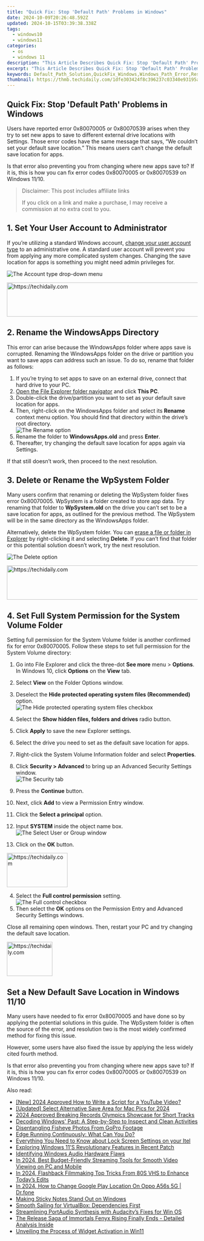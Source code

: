 ```yaml
---
title: "Quick Fix: Stop 'Default Path' Problems in Windows"
date: 2024-10-09T20:26:48.592Z
updated: 2024-10-15T03:39:38.338Z
tags:
  - windows10
  - windows11
categories:
  - os
  - windows 11
description: "This Article Describes Quick Fix: Stop 'Default Path' Problems in Windows"
excerpt: "This Article Describes Quick Fix: Stop 'Default Path' Problems in Windows"
keywords: Default_Path_Solution,QuickFix_Windows,Windows_Path_Error,Resolve_Default_Path,Fix_OS_Issue,Stop_Default_Path_Probs,Win_Path_Stopovers
thumbnail: https://thmb.techidaily.com/1dfe303424f8c396237c03340e93195a76a2eb05110531a19fe5b1a551105a59.jpg
---
```


## Quick Fix: Stop 'Default Path' Problems in Windows

 Users have reported error 0x80070005 or 0x80070539 arises when they try to set new apps to save to different external drive locations with Settings. Those error codes have the same message that says, “We couldn’t set your default save location.” This means users can’t change the default save location for apps.

 Is that error also preventing you from changing where new apps save to? If it is, this is how you can fix error codes 0x80070005 or 0x80070539 on Windows 11/10\.

>  Disclaimer: This post includes affiliate links
>
>  If you click on a link and make a purchase, I may receive a commission at no extra cost to you.
>

## 1\. Set Your User Account to Administrator

 If you’re utilizing a standard Windows account, [change your user account type](https://www.makeuseof.com/ways-to-change-user-account-windows-10/) to an administrative one. A standard user account will prevent you from applying any more complicated system changes. Changing the save location for apps is something you might need admin privileges for.

![The Account type drop-down menu](https://static1.makeuseofimages.com/wordpress/wp-content/uploads/2023/08/change-account-type-window.jpg)

<!-- affiliate ads begin -->
<a href="https://aidotcom.pxf.io/c/5597632/2134500/19576" target="_top" id="2134500">
  <img src="//a.impactradius-go.com/display-ad/19576-2134500" border="0" alt="https://techidaily.com" width="600" height="90"/>
</a>
<img height="0" width="0" src="https://aidotcom.pxf.io/i/5597632/2134500/19576" style="position:absolute;visibility:hidden;" border="0" />
<!-- affiliate ads end -->

## 2\. Rename the WindowsApps Directory

 This error can arise because the WindowsApps folder where apps save is corrupted. Renaming the WindowsApps folder on the drive or partition you want to save apps can address such an issue. To do so, rename that folder as follows:

1. If you’re trying to set apps to save on an external drive, connect that hard drive to your PC.
2. [Open the File Explorer folder navigator](https://www.makeuseof.com/windows-open-file-explorer/) and click **This PC**.
3. Double-click the drive/partition you want to set as your default save location for apps.
4. Then, right-click on the WindowsApps folder and select its **Rename** context menu option. You should find that directory within the drive’s root directory.  
![The Rename option](https://static1.makeuseofimages.com/wordpress/wp-content/uploads/2023/08/delete-button.jpg)
5. Rename the folder to **WindowsApps.old** and press **Enter**.
6. Thereafter, try changing the default save location for apps again via Settings.

 If that still doesn’t work, then proceed to the next resolution.

## 3\. Delete or Rename the WpSystem Folder

 Many users confirm that renaming or deleting the WpSystem folder fixes error 0x80070005\. WpSystem is a folder created to store app data. Try renaming that folder to **WpSystem.old** on the drive you can’t set to be a save location for apps, as outlined for the previous method. The WpSystem will be in the same directory as the WindowsApps folder.

 Alternatively, delete the WpSystem folder. You can [erase a file or folder in Explorer](https://www.makeuseof.com/windows-11-delete-select-files/) by right-clicking it and selecting **Delete**. If you can’t find that folder or this potential solution doesn’t work, try the next resolution.

![The Delete option](https://static1.makeuseofimages.com/wordpress/wp-content/uploads/2023/08/delete-option.jpg)

<!-- affiliate ads begin -->
<a href="https://unicoeye.pxf.io/c/5597632/2134241/18498" target="_top" id="2134241">
  <img src="//a.impactradius-go.com/display-ad/18498-2134241" border="0" alt="https://techidaily.com" width="728" height="90"/>
</a>
<img height="0" width="0" src="https://unicoeye.pxf.io/i/5597632/2134241/18498" style="position:absolute;visibility:hidden;" border="0" />
<!-- affiliate ads end -->

## 4\. Set Full System Permission for the System Volume Folder

 Setting full permission for the System Volume folder is another confirmed fix for error 0x80070005\. Follow these steps to set full permission for the System Volume directory:

1. Go into File Explorer and click the three-dot **See more** menu > **Options**. In Windows 10, click **Options** on the **View** tab.
2. Select **View** on the Folder Options window.
3. Deselect the **Hide protected operating system files (Recommended)** option.  
![The Hide protected operating system files checkbox](https://static1.makeuseofimages.com/wordpress/wp-content/uploads/2023/08/hide-protected-operating-system-files.jpg)
4. Select the **Show hidden files, folders and drives** radio button.

5. Click **Apply** to save the new Explorer settings.

1. Select the drive you need to set as the default save location for apps.
2. Right-click the System Volume Information folder and select **Properties**.
3. Click **Security > Advanced** to bring up an Advanced Security Settings window.  
![The Security tab](https://static1.makeuseofimages.com/wordpress/wp-content/uploads/2023/08/security-tab.jpg)
4. Press the **Continue** button.
5. Next, click **Add** to view a Permission Entry window.

1. Click the **Select a principal** option.
2. Input **SYSTEM** inside the object name box.  
![The Select User or Group window](https://static1.makeuseofimages.com/wordpress/wp-content/uploads/2023/08/select-user-group.jpg)
3. Click on the **OK** button.

<!-- affiliate ads begin -->
<a href="https://united.elfm.net/c/5597632/2139558/4704" target="_top" id="2139558">
  <img src="//a.impactradius-go.com/display-ad/4704-2139558" border="0" alt="https://techidaily.com" width="160" height="90"/>
</a>
<img height="0" width="0" src="https://united.elfm.net/i/5597632/2139558/4704" style="position:absolute;visibility:hidden;" border="0" />
<!-- affiliate ads end -->

4. Select the **Full control permission** setting.  
![The Full control checkbox](https://static1.makeuseofimages.com/wordpress/wp-content/uploads/2023/08/full-control-option.jpg)
5. Then select the **OK** options on the Permission Entry and Advanced Security Settings windows.

 Close all remaining open windows. Then, restart your PC and try changing the default save location.

<!-- affiliate ads begin -->
<a href="https://bluettide.pxf.io/c/5597632/2141684/17092" target="_top" id="2141684">
  <img src="//a.impactradius-go.com/display-ad/17092-2141684" border="0" alt="https://techidaily.com" width="120" height="90"/>
</a>
<img height="0" width="0" src="https://bluettide.pxf.io/i/5597632/2141684/17092" style="position:absolute;visibility:hidden;" border="0" />
<!-- affiliate ads end -->

## Set a New Default Save Location in Windows 11/10

 Many users have needed to fix error 0x80070005 and have done so by applying the potential solutions in this guide. The WpSystem folder is often the source of the error, and resolution two is the most widely confirmed method for fixing this issue.

 However, some users have also fixed the issue by applying the less widely cited fourth method.

 Is that error also preventing you from changing where new apps save to? If it is, this is how you can fix error codes 0x80070005 or 0x80070539 on Windows 11/10\.

<ins class="adsbygoogle"
      style="display:block"
      data-ad-client="ca-pub-7571918770474297"
      data-ad-slot="8358498916"
      data-ad-format="auto"
      data-full-width-responsive="true"></ins>
    

<span class="atpl-alsoreadstyle">Also read:</span>
<div><ul>
<li><a href="https://youtube-sure.techidaily.com/024-approved-how-to-write-a-script-for-a-youtube-video/"><u>[New] 2024 Approved How to Write a Script for a YouTube Video?</u></a></li>
<li><a href="https://screen-mirroring-recording.techidaily.com/updated-select-alternative-save-area-for-mac-pics-for-2024/"><u>[Updated] Select Alternative Save Area for Mac Pics for 2024</u></a></li>
<li><a href="https://extra-hints.techidaily.com/2024-approved-breaking-records-olympics-showcase-for-short-tracks/"><u>2024 Approved Breaking Records Olympics Showcase for Short Tracks</u></a></li>
<li><a href="https://win11-tips.techidaily.com/decoding-windows-past-a-step-by-step-to-inspect-and-clean-activities/"><u>Decoding Windows' Past: A Step-by-Step to Inspect and Clean Activities</u></a></li>
<li><a href="https://extra-resources.techidaily.com/disentangling-fisheye-photos-from-gopro-footage/"><u>Disentangling Fisheye Photos From GoPro Footage</u></a></li>
<li><a href="https://win11-tips.techidaily.com/edge-running-continuously-what-can-you-do/"><u>Edge Running Continuously: What Can You Do?</u></a></li>
<li><a href="https://unlock-android.techidaily.com/everything-you-need-to-know-about-lock-screen-settings-on-your-itel-by-drfone-android/"><u>Everything You Need to Know about Lock Screen Settings on your Itel</u></a></li>
<li><a href="https://win11-tips.techidaily.com/exploring-windows-11s-revolutionary-features-in-recent-patch/"><u>Exploring Windows 11'S Revolutionary Features in Recent Patch</u></a></li>
<li><a href="https://win11-tips.techidaily.com/identifying-windows-audio-hardware-flaws/"><u>Identifying Windows Audio Hardware Flaws</u></a></li>
<li><a href="https://article-knowledge.techidaily.com/in-2024-best-budget-friendly-streaming-tools-for-smooth-video-viewing-on-pc-and-mobile/"><u>In 2024, Best Budget-Friendly Streaming Tools for Smooth Video Viewing on PC and Mobile</u></a></li>
<li><a href="https://fox-info.techidaily.com/in-2024-flashback-filmmaking-top-tricks-from-80s-vhs-to-enhance-todays-edits/"><u>In 2024, Flashback Filmmaking Top Tricks From 80S VHS to Enhance Today’s Edits</u></a></li>
<li><a href="https://review-topics.techidaily.com/in-2024-how-to-change-google-play-location-on-oppo-a56s-5g-drfone-by-drfone-virtual-android/"><u>In 2024, How to Change Google Play Location On Oppo A56s 5G | Dr.fone</u></a></li>
<li><a href="https://win11-tips.techidaily.com/making-sticky-notes-stand-out-on-windows/"><u>Making Sticky Notes Stand Out on Windows</u></a></li>
<li><a href="https://win11-tips.techidaily.com/smooth-sailing-for-virtualbox-dependencies-first/"><u>Smooth Sailing for VirtualBox: Dependencies First</u></a></li>
<li><a href="https://win11-tips.techidaily.com/streamlining-portaudio-synthesis-with-audacitys-fixes-for-win-os/"><u>Streamlining PortAudio Synthesis with Audacity’s Fixes for Win OS</u></a></li>
<li><a href="https://win-solutions.techidaily.com/1723009108227-the-release-saga-of-immortals-fenyx-rising-finally-ends-detailed-analysis-inside/"><u>The Release Saga of Immortals Fenyx Rising Finally Ends - Detailed Analysis Inside</u></a></li>
<li><a href="https://win11-tips.techidaily.com/unveiling-the-process-of-widget-activation-in-win11/"><u>Unveiling the Process of Widget Activation in Win11</u></a></li>
</ul></div>


